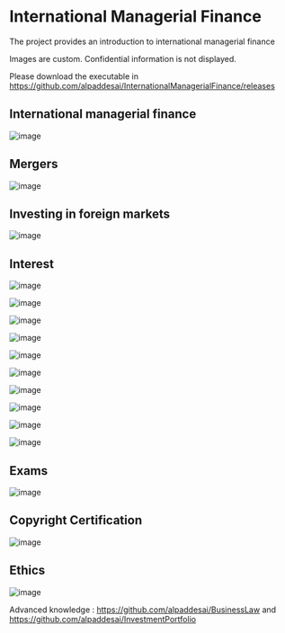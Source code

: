 # International Managerial Finance

The project provides an introduction to international managerial finance

Images are custom. Confidential information is not displayed.

Please download the executable in https://github.com/alpaddesai/InternationalManagerialFinance/releases

## International managerial finance
![image](InternationalManagerialFinance.png)

## Mergers
![image](Mergers.png)

## Investing in foreign markets
![image](MutualFundsCertificate.jpg)

## Interest
![image](image1.jpg)

![image](image2.jpg)

![image](image3.jpg)

![image](image4.jpg)

![image](image5.jpg)

![image](image6.jpg)

![image](MutualFundsIndiaPresentationAlpaDesai1.JPG)

![image](MutualFundsIndiaPresentationAlpaDesai.jpg)

![image](MutualFundsIndiaPresentationAlpaDesai3.JPG)

![image](MutualFundsIndiaPresentationAlpaDesai4.JPG)

## Exams
![image](CFAExam.jpg)

## Copyright Certification
![image](USCopyrightCertificate.png)

## Ethics
![image](Ethics.jpg)

Advanced knowledge : https://github.com/alpaddesai/BusinessLaw and https://github.com/alpaddesai/InvestmentPortfolio 
